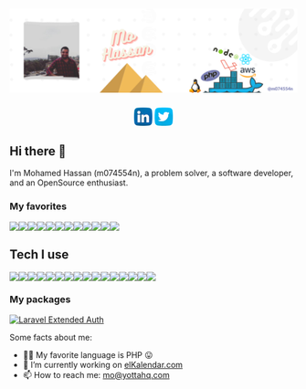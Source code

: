 
# [![Mohamed Hassan @m074554n header](https://raw.githubusercontent.com/M074554N/M074554N/main/cover.png)](https://github.com/m074554n)

<p align='center'>
<a href="https://linkedin.com/in/m074554n/"><img height="32" src="https://github.com/M074554N/M074554N/blob/main/linkedin.png"></a>
<a href="https://twitter.com/m074554n/"><img height="32" src="https://github.com/M074554N/M074554N/blob/main/twitter.png"></a>
</p>

## Hi there 👋

I'm Mohamed Hassan (m074554n), a problem solver, a software developer, and an OpenSource enthusiast.

### My favorites

<div style="display: flex">
  <img src="https://skillicons.dev/icons?i=php" />
  <img src="https://skillicons.dev/icons?i=laravel" />
  <img src="https://skillicons.dev/icons?i=docker" />
  <img src="https://skillicons.dev/icons?i=react" />
  <img src="https://skillicons.dev/icons?i=vue" />
  <img src="https://skillicons.dev/icons?i=github" />
  <img src="https://skillicons.dev/icons?i=nestjs" />
  <img src="https://skillicons.dev/icons?i=prisma" />
  <img src="https://skillicons.dev/icons?i=sass" />
  <img src="https://skillicons.dev/icons?i=tailwind" />
  <img src="https://skillicons.dev/icons?i=typescript" />
  <img src="https://skillicons.dev/icons?i=mysql" />
</div>

## Tech I use

<div style="display: flex">
  <img src="https://skillicons.dev/icons?i=bash" />
  <img src="https://skillicons.dev/icons?i=css" />
  <img src="https://skillicons.dev/icons?i=dynamodb" />
  <img src="https://skillicons.dev/icons?i=express" />
  <img src="https://skillicons.dev/icons?i=git" />
  <img src="https://skillicons.dev/icons?i=html" />
  <img src="https://skillicons.dev/icons?i=js" />
  <img src="https://skillicons.dev/icons?i=linux" />
  <img src="https://skillicons.dev/icons?i=md" />
  <img src="https://skillicons.dev/icons?i=mongodb" />
  <img src="https://skillicons.dev/icons?i=nodejs" />
  <img src="https://skillicons.dev/icons?i=nuxt" />
  <img src="https://skillicons.dev/icons?i=python" />
  <img src="https://skillicons.dev/icons?i=vite" />
  <img src="https://skillicons.dev/icons?i=aws" />
  <img src="https://skillicons.dev/icons?i=graphql" />
</div>

### My packages

[![Laravel Extended Auth](https://github-readme-stats.vercel.app/api/pin/?username=yottahq&repo=laravel-extended-auth&show_owner=true
)](https://github.com/yottahq/laravel-extended-auth)


Some facts about me:

- 👨‍💻 My favorite language is PHP 😛
- 🔭 I’m currently working on [elKalendar.com](https://elkalendar.com)
- 📫 How to reach me: mo@yottahq.com
